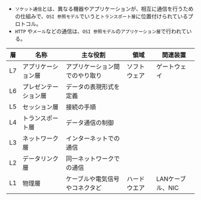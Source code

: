- `ソケット通信`とは、異なる機器やアプリケーションが、相互に通信を行うための仕組みで、`OSI 参照モデル`でいうと`トランスポート層`に位置付けられているプロトコル。
- `HTTP` や`メール`などの通信は、`OSI 参照モデル`の`アプリケーション層`で行われている。

|  層  |  名称  | 主な役割 | 領域 | 関連装置
| ---- | ---- | --- | --- | --- |
|  L7  |  アプリケーション層  |  アプリケーション間でのやり取り   | ソフトウェア  | ゲートウェイ  
|  L6  |  プレゼンテーション層  |  データの表現形式を定義   |   | 
|  L5  |  セッション層  | 接続の手順    |   | 
|  L4  |  トランスポート層  | データ通信の制御   |   |   
|  L3  |  ネットワーク層 | インターネットでの通信 |  |
|  L2  |  データリンク層 | 同一ネットワークでの通信 | |
|  L1  |  物理層 | ケーブルや電気信号やコネクタど | ハードウエア | LANケーブル、NIC